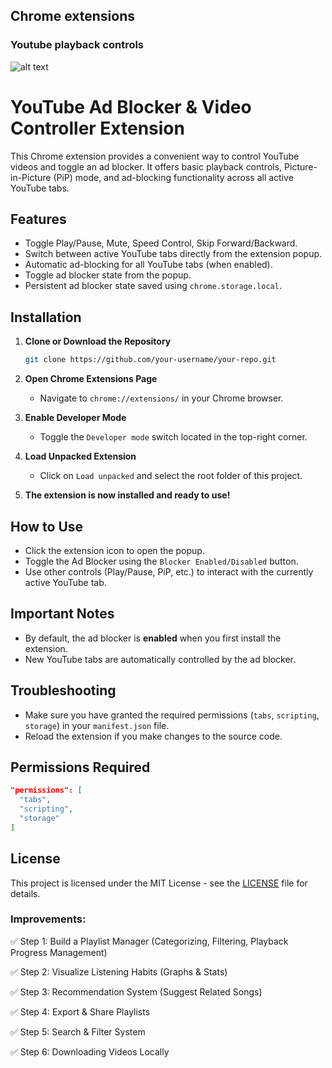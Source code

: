 ## Chrome extensions

### Youtube playback controls

![alt text](image.png)

# YouTube Ad Blocker & Video Controller Extension

This Chrome extension provides a convenient way to control YouTube videos and toggle an ad blocker. It offers basic playback controls, Picture-in-Picture (PiP) mode, and ad-blocking functionality across all active YouTube tabs.

## Features
- Toggle Play/Pause, Mute, Speed Control, Skip Forward/Backward.
- Switch between active YouTube tabs directly from the extension popup.
- Automatic ad-blocking for all YouTube tabs (when enabled).
- Toggle ad blocker state from the popup.
- Persistent ad blocker state saved using `chrome.storage.local`.

## Installation
1. **Clone or Download the Repository**
   ```bash
   git clone https://github.com/your-username/your-repo.git
   ```
2. **Open Chrome Extensions Page**
   - Navigate to `chrome://extensions/` in your Chrome browser.

3. **Enable Developer Mode**
   - Toggle the `Developer mode` switch located in the top-right corner.

4. **Load Unpacked Extension**
   - Click on `Load unpacked` and select the root folder of this project.

5. **The extension is now installed and ready to use!**

## How to Use
- Click the extension icon to open the popup.
- Toggle the Ad Blocker using the `Blocker Enabled/Disabled` button.
- Use other controls (Play/Pause, PiP, etc.) to interact with the currently active YouTube tab.

## Important Notes
- By default, the ad blocker is **enabled** when you first install the extension.
- New YouTube tabs are automatically controlled by the ad blocker.

## Troubleshooting
- Make sure you have granted the required permissions (`tabs`, `scripting`, `storage`) in your `manifest.json` file.
- Reload the extension if you make changes to the source code.

## Permissions Required
```json
"permissions": [
  "tabs",
  "scripting",
  "storage"
]
```

## License
This project is licensed under the MIT License - see the [LICENSE](LICENSE) file for details.

### Improvements:
✅ Step 1: Build a Playlist Manager (Categorizing, Filtering, Playback Progress Management)

✅ Step 2: Visualize Listening Habits (Graphs & Stats)

✅ Step 3: Recommendation System (Suggest Related Songs)

✅ Step 4: Export & Share Playlists

✅ Step 5: Search & Filter System

✅ Step 6: Downloading Videos Locally
